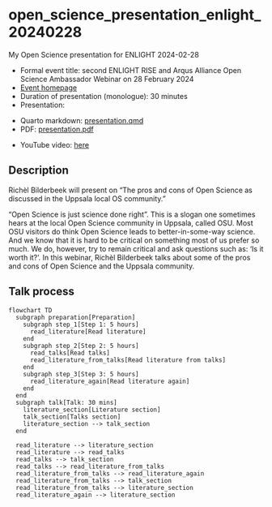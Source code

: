 # open_science_presentation_enlight_20240228

My Open Science presentation for ENLIGHT 2024-02-28

 * Formal event title: second ENLIGHT RISE and Arqus Alliance Open Science Ambassador Webinar on 28 February 2024 
 * [Event homepage](https://enlight-eu.org/index.php/university-about-us/news-events/158-news/1061-2nd-enlight-rise-and-arqus-alliance-open-science-ambassador-webinar-on-28-february-2024)
 * Duration of presentation (monologue): 30 minutes
 * Presentation: 
  - Quarto markdown: [presentation.qmd](presentation.qmd)
  - PDF: [presentation.pdf](presentation.pdf)
 * YouTube video: [here](https://youtu.be/_RgoN9eGAgI?si=oJRAMbl2v36oipVX)

## Description

Richèl Bilderbeek will present on “The pros and cons of Open Science 
as discussed in the Uppsala local OS community.”

“Open Science is just science done right”. 
This is a slogan one sometimes hears 
at the local Open Science community in Uppsala, called OSU. 
Most OSU visitors do think Open Science leads to 
better-in-some-way science. 
And we know that it is hard to be critical on 
something most of us prefer so much. 
We do, however, try to remain critical and ask questions 
such as: ‘Is it worth it?’. 
In this webinar, Richèl Bilderbeek talks about some of 
the pros and cons of Open Science and the Uppsala community.

## Talk process

```mermaid
flowchart TD
  subgraph preparation[Preparation]
    subgraph step_1[Step 1: 5 hours]
      read_literature[Read literature]
    end
    subgraph step_2[Step 2: 5 hours]
      read_talks[Read talks]
      read_literature_from_talks[Read literature from talks]
    end
    subgraph step_3[Step 3: 5 hours]
      read_literature_again[Read literature again]
    end
  end
  subgraph talk[Talk: 30 mins]
    literature_section[Literature section]
    talk_section[Talks section]
    literature_section --> talk_section
  end

  read_literature --> literature_section
  read_literature --> read_talks
  read_talks --> talk_section
  read_talks --> read_literature_from_talks
  read_literature_from_talks --> read_literature_again
  read_literature_from_talks --> talk_section
  read_literature_from_talks --> literature_section
  read_literature_again --> literature_section
```
